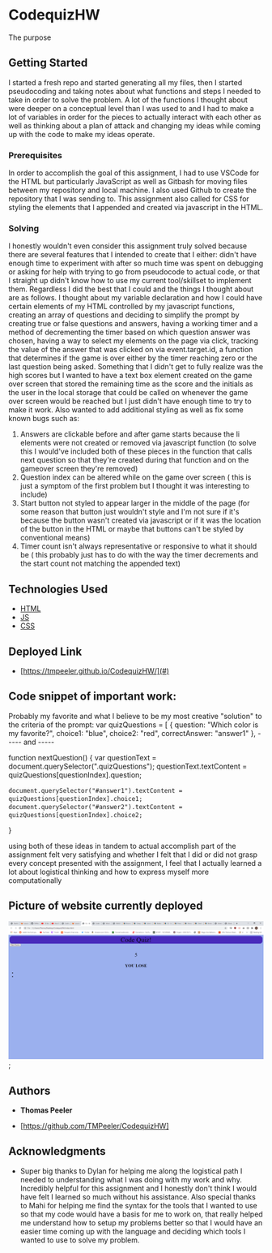 # CodequizHW


The purpose 

## Getting Started

I started a fresh repo and started generating all my files, then I started pseudocoding and taking notes about what functions and steps I needed to take in order to solve the problem. A lot of the functions I thought about were deeper on a conceptual level than I was used to and I had to make a lot of variables in order for the pieces to actually interact with each other as well as thinking about a plan of attack and changing my ideas while coming up with the code to make my ideas operate.

### Prerequisites

In order to accomplish the goal of this assignment, I had to use VSCode for the HTML but particularly JavaScript as well as Gitbash for moving files between my repository and local machine. I also used Github to create the repository that I was sending to. This assignment also called for CSS for styling the elements that I appended and created via javascript in the HTML.

### Solving

I honestly wouldn't even consider this assignment truly solved because there are several features that I intended to create that I either: didn't have enough time to experiment with after so much time was spent on debugging or asking for help with trying to go from pseudocode to actual code, or that I straight up didn't know how to use my current tool/skillset to implement them. Regardless I did the best that I could and the things I thought about are as follows. I thought about my variable declaration and how I could have certain elements of my HTML controlled by my javascript functions, creating an array of questions and deciding to simplify the prompt by creating true or false questions and answers, having a working timer and a method of decrementing the timer based on which question answer was chosen, having a way to select my elements on the page via click, tracking the value of the answer that was clicked on via event.target.id, a function that determines if the game is over either by the timer reaching zero or the last question being asked. Something that I didn't get to fully realize was the high scores but I wanted to have a text box element created on the game over screen that stored the remaining time as the score and the initials as the user in the local storage that could be called on whenever the game over screen would be reached but I just didn't have enough time to try to make it work. Also wanted to add additional styling as well as fix some known bugs such as:

1. Answers are clickable before and after game starts because the li elements were not created or removed via javascript function (to solve this I would've included both of these pieces in the function that calls next question so that they're created during that function and on the gameover screen they're removed)
2. Question index can be altered while on the game over screen ( this is just a symptom of the first problem but I thought it was interesting to include)
3. Start button not styled to appear larger in the middle of the page (for some reason that button just wouldn't style and I'm not sure if it's because the button wasn't created via javascript or if it was the location of the button in the HTML or maybe that buttons can't be styled by conventional means)
4. Timer count isn't always representative or responsive to what it should be ( this probably just has to do with the way the timer decrements and the start count not matching the appended text)



## Technologies Used

* [HTML](https://developer.mozilla.org/en-US/docs/Web/HTML)
* [JS](https://www.javascript.com/)
* [CSS](https://developer.mozilla.org/en-US/docs/Web/CSS)

## Deployed Link

* [https://tmpeeler.github.io/CodequizHW/](#)

## Code snippet of important work:
Probably my favorite and what I believe to be my most creative "solution" to the criteria of the prompt:
var quizQuestions = [
    {
        question: "Which color is my favorite?",
        choice1: "blue",
        choice2:  "red",
        correctAnswer: "answer1" 
    },
    ----- and -----

function nextQuestion() {
    var questionText = document.querySelector(".quizQuestions");
    questionText.textContent = quizQuestions[questionIndex].question; 

    document.querySelector("#answer1").textContent = quizQuestions[questionIndex].choice1;
    document.querySelector("#answer2").textContent = quizQuestions[questionIndex].choice2;
    
}

using both of these ideas in tandem to actual accomplish part of the assignment felt very satisfying and whether I felt that I did or did not grasp every concept presented with the assignment, I feel that I actually learned a lot about logistical thinking and how to express myself more computationally

## Picture of website currently deployed

![screenshot](codeQuizHWScreenshot.png);

## Authors

* **Thomas Peeler** 

- [https://github.com/TMPeeler/CodequizHW]

## Acknowledgments

* Super big thanks to Dylan for helping me along the logistical path I needed to understanding what I was doing with my work and why. Incredibly helpful for this assignment and I honestly don't think I would have felt I learned so much without his assistance. Also special thanks to Mahi for helping me find the syntax for the tools that I wanted to use so that my code would have a basis for me to work on, that really helped me understand how to setup my problems better so that I would have an easier time coming up with the language and deciding which tools I wanted to use to solve my problem.